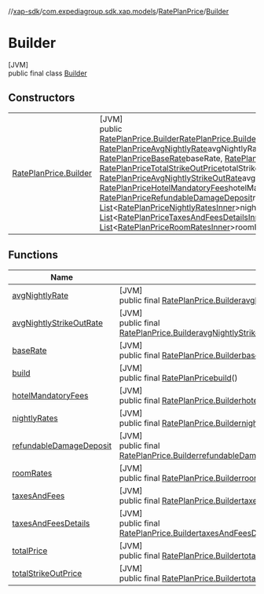 //[xap-sdk](../../../../index.md)/[com.expediagroup.sdk.xap.models](../../index.md)/[RatePlanPrice](../index.md)/[Builder](index.md)

# Builder

[JVM]\
public final class [Builder](index.md)

## Constructors

| | |
|---|---|
| [RatePlanPrice.Builder](-rate-plan-price.-builder.md) | [JVM]<br>public [RatePlanPrice.Builder](index.md)[RatePlanPrice.Builder](-rate-plan-price.-builder.md)([RatePlanPriceTotalPrice](../../-rate-plan-price-total-price/index.md)totalPrice, [RatePlanPriceAvgNightlyRate](../../-rate-plan-price-avg-nightly-rate/index.md)avgNightlyRate, [RatePlanPriceBaseRate](../../-rate-plan-price-base-rate/index.md)baseRate, [RatePlanPriceTaxesAndFees](../../-rate-plan-price-taxes-and-fees/index.md)taxesAndFees, [RatePlanPriceTotalStrikeOutPrice](../../-rate-plan-price-total-strike-out-price/index.md)totalStrikeOutPrice, [RatePlanPriceAvgNightlyStrikeOutRate](../../-rate-plan-price-avg-nightly-strike-out-rate/index.md)avgNightlyStrikeOutRate, [RatePlanPriceHotelMandatoryFees](../../-rate-plan-price-hotel-mandatory-fees/index.md)hotelMandatoryFees, [RatePlanPriceRefundableDamageDeposit](../../-rate-plan-price-refundable-damage-deposit/index.md)refundableDamageDeposit, [List](https://docs.oracle.com/javase/8/docs/api/java/util/List.html)&lt;[RatePlanPriceNightlyRatesInner](../../-rate-plan-price-nightly-rates-inner/index.md)&gt;nightlyRates, [List](https://docs.oracle.com/javase/8/docs/api/java/util/List.html)&lt;[RatePlanPriceTaxesAndFeesDetailsInner](../../-rate-plan-price-taxes-and-fees-details-inner/index.md)&gt;taxesAndFeesDetails, [List](https://docs.oracle.com/javase/8/docs/api/java/util/List.html)&lt;[RatePlanPriceRoomRatesInner](../../-rate-plan-price-room-rates-inner/index.md)&gt;roomRates) |

## Functions

| Name | Summary |
|---|---|
| [avgNightlyRate](avg-nightly-rate.md) | [JVM]<br>public final [RatePlanPrice.Builder](index.md)[avgNightlyRate](avg-nightly-rate.md)([RatePlanPriceAvgNightlyRate](../../-rate-plan-price-avg-nightly-rate/index.md)avgNightlyRate) |
| [avgNightlyStrikeOutRate](avg-nightly-strike-out-rate.md) | [JVM]<br>public final [RatePlanPrice.Builder](index.md)[avgNightlyStrikeOutRate](avg-nightly-strike-out-rate.md)([RatePlanPriceAvgNightlyStrikeOutRate](../../-rate-plan-price-avg-nightly-strike-out-rate/index.md)avgNightlyStrikeOutRate) |
| [baseRate](base-rate.md) | [JVM]<br>public final [RatePlanPrice.Builder](index.md)[baseRate](base-rate.md)([RatePlanPriceBaseRate](../../-rate-plan-price-base-rate/index.md)baseRate) |
| [build](build.md) | [JVM]<br>public final [RatePlanPrice](../index.md)[build](build.md)() |
| [hotelMandatoryFees](hotel-mandatory-fees.md) | [JVM]<br>public final [RatePlanPrice.Builder](index.md)[hotelMandatoryFees](hotel-mandatory-fees.md)([RatePlanPriceHotelMandatoryFees](../../-rate-plan-price-hotel-mandatory-fees/index.md)hotelMandatoryFees) |
| [nightlyRates](nightly-rates.md) | [JVM]<br>public final [RatePlanPrice.Builder](index.md)[nightlyRates](nightly-rates.md)([List](https://docs.oracle.com/javase/8/docs/api/java/util/List.html)&lt;[RatePlanPriceNightlyRatesInner](../../-rate-plan-price-nightly-rates-inner/index.md)&gt;nightlyRates) |
| [refundableDamageDeposit](refundable-damage-deposit.md) | [JVM]<br>public final [RatePlanPrice.Builder](index.md)[refundableDamageDeposit](refundable-damage-deposit.md)([RatePlanPriceRefundableDamageDeposit](../../-rate-plan-price-refundable-damage-deposit/index.md)refundableDamageDeposit) |
| [roomRates](room-rates.md) | [JVM]<br>public final [RatePlanPrice.Builder](index.md)[roomRates](room-rates.md)([List](https://docs.oracle.com/javase/8/docs/api/java/util/List.html)&lt;[RatePlanPriceRoomRatesInner](../../-rate-plan-price-room-rates-inner/index.md)&gt;roomRates) |
| [taxesAndFees](taxes-and-fees.md) | [JVM]<br>public final [RatePlanPrice.Builder](index.md)[taxesAndFees](taxes-and-fees.md)([RatePlanPriceTaxesAndFees](../../-rate-plan-price-taxes-and-fees/index.md)taxesAndFees) |
| [taxesAndFeesDetails](taxes-and-fees-details.md) | [JVM]<br>public final [RatePlanPrice.Builder](index.md)[taxesAndFeesDetails](taxes-and-fees-details.md)([List](https://docs.oracle.com/javase/8/docs/api/java/util/List.html)&lt;[RatePlanPriceTaxesAndFeesDetailsInner](../../-rate-plan-price-taxes-and-fees-details-inner/index.md)&gt;taxesAndFeesDetails) |
| [totalPrice](total-price.md) | [JVM]<br>public final [RatePlanPrice.Builder](index.md)[totalPrice](total-price.md)([RatePlanPriceTotalPrice](../../-rate-plan-price-total-price/index.md)totalPrice) |
| [totalStrikeOutPrice](total-strike-out-price.md) | [JVM]<br>public final [RatePlanPrice.Builder](index.md)[totalStrikeOutPrice](total-strike-out-price.md)([RatePlanPriceTotalStrikeOutPrice](../../-rate-plan-price-total-strike-out-price/index.md)totalStrikeOutPrice) |
